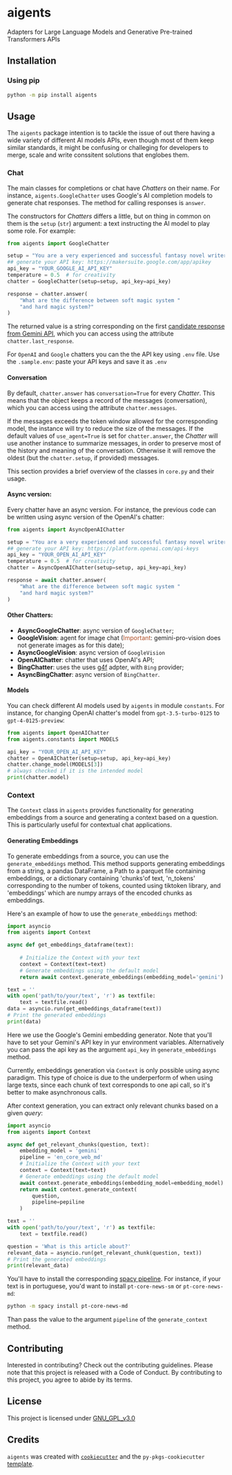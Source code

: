 # aigents

Adapters for Large Language Models and Generative Pre-trained Transformers APIs

## Installation

### Using pip

```bash
python -m pip install aigents
```

## Usage

The `aigents` package intention is to tackle the issue of out there having a wide variety of different AI models APIs, even though most of them keep similar standards, it might be confusing or challeging for developers to merge, scale and write conssitent solutions that englobes them.

### Chat

The main classes for completions or chat have _Chatters_ on their name. For instance, `aigents.GoogleChatter` uses Google's AI completion models to generate chat responses. The method for calling responses is `answer`.

The constructors for _Chatters_ differs a little, but on thing in common on them is the `setup` (`str`) argument: a text instructing the AI model to play some role. For example:

``` python
from aigents import GoogleChatter

setup = "You are a very experienced and successful fantasy novel writer. "
## generate your API key: https://makersuite.google.com/app/apikey
api_key = "YOUR_GOOGLE_AI_API_KEY"
temperature = 0.5  # for creativity
chatter = GoogleChatter(setup=setup, api_key=api_key)

response = chatter.answer(
    "What are the difference between soft magic system "
    "and hard magic system?"
)
```

The returned value is a string corresponding on the first [candidate response from Gemini API](https://ai.google.dev/api/python/google/generativeai/GenerativeModel#generate_content), which you can access using the attribute `chatter.last_response`.

For `OpenAI` and `Google` chatters you can the the API key using `.env` file. Use the `.sample.env`: paste your API keys and save it as `.env`

#### Conversation

By default, `chatter.answer` has `conversation=True` for every _Chatter_. This means that the object keeps a record of the messages (conversation), which you can access using the attribute `chatter.messages`.

If the messages exceeds the token window allowed for the corresponding model, the instance will try to reduce the size of the messages. If the default values of `use_agent=True` is set for `chatter.answer`, the _Chatter_  will use another instance to summarize messages, in order to preserve most of the history and meaning of the conversation. Otherwise it will remove the oldest (but the `chatter.setup`, if provided) messages.

This section provides a brief overview of the classes in `core.py` and their usage.

#### Async version:

Every chatter have an async version. For instance, the previous code can be written using async version of the OpenAI's chatter:

``` python
from aigents import AsyncOpenAIChatter

setup = "You are a very experienced and successful fantasy novel writer. "
## generate your API key: https://platform.openai.com/api-keys
api_key = "YOUR_OPEN_AI_API_KEY"
temperature = 0.5  # for creativity
chatter = AsyncOpenAIChatter(setup=setup, api_key=api_key)

response = await chatter.answer(
    "What are the difference between soft magic system "
    "and hard magic system?"
)
```

#### Other Chatters:

* **AsyncGoogleChatter**: async version of `GoogleChatter`;
* **GoogleVision**: agent for image chat (<span style="color: #b04e27;">Important</span>: gemini-pro-vision does not generate images as for this date);
* **AsyncGoogleVision**: async version of `GoogleVision`
* **OpenAIChatter**: chatter that uses OpenAI's API;
* **BingChatter**: uses the uses [g4f](https://github.com/xtekky/gpt4free/tree/main) adpter, with `Bing` provider;
* **AsyncBingChatter**: async version of `BingChatter`.

#### Models

You can check different AI models used by `aigents` in module `constants`. For instance, for changing OpenAI chatter's model from `gpt-3.5-turbo-0125` to `gpt-4-0125-preview`:

```python
from aigents import OpenAIChatter
from aigents.constants import MODELS

api_key = "YOUR_OPEN_AI_API_KEY"
chatter = OpenAIChatter(setup=setup, api_key=api_key)
chatter.change_model(MODELS[3])
# always checked if it is the intended model
print(chatter.model)
```

### Context

The `Context` class in `aigents` provides functionality for generating embeddings from a source and generating a context based on a question. This is particularly useful for contextual chat applications.

#### Generating Embeddings

To generate embeddings from a source, you can use the `generate_embeddings` method. This method supports generating embeddings from a string, a pandas DataFrame, a Path to a parquet file containing embeddings, or a dictionary containing 'chunks'of text, 'n_tokens' corresponding to the number of tokens, counted using tiktoken library, and 'embeddings' which are numpy arrays of the encoded chunks as embeddings.

Here's an example of how to use the `generate_embeddings` method:

```python
import asyncio
from aigents import Context

async def get_embeddings_dataframe(text):
    
    # Initialize the Context with your text
    context = Context(text=text)
    # Generate embeddings using the default model
    return await context.generate_embeddings(embedding_model='gemini')

text = ''
with open('path/to/your/text', 'r') as textfile:
    text = textfile.read()
data = asyncio.run(get_embeddings_dataframe(text))
# Print the generated embeddings
print(data)
```

Here we use the Google's Gemini embedding generator. Note that you'll have to set your Gemini's API key in yur environment variables. Alternatively you can pass the api key as the argument `api_key` in `generate_embeddings` method.

Currently, embeddings generation via `Context` is only possible using async paradigm. This type of choice is due to the underperform of when using large texts, since each chunk of text corresponds to one api call, so it's better to make asynchronous calls.

After context generation, you can extract only relevant chunks based on a given *query*:


```python
import asyncio
from aigents import Context

async def get_relevant_chunks(question, text):
    embedding_model = 'gemini'
    pipeline = 'en_core_web_md'
    # Initialize the Context with your text
    context = Context(text=text)
    # Generate embeddings using the default model
    await context.generate_embeddings(embedding_model=embedding_model)
    return await context.generate_context(
        question,
        pipeline=pepiline
    )

text = ''
with open('path/to/your/text', 'r') as textfile:
    text = textfile.read()

question = 'What is this article about?'
relevant_data = asyncio.run(get_relevant_chunk(question, text))
# Print the generated embeddings
print(relevant_data)
```

You'll have to install the corresponding [spacy pipeline](https://github.com/explosion/spacy-models/releases). For instance, if your text is in portuguese, you'd want to install `pt-core-news-sm` or `pt-core-news-md`:

```bash
python -m spacy install pt-core-news-md
```

Than pass the value to the argument `pipeline` of the `generate_context` method.

## Contributing

Interested in contributing? Check out the contributing guidelines. Please note that this project is released with a Code of Conduct. By contributing to this project, you agree to abide by its terms.

## License

This project is licensed under [GNU_GPL_v3.0](https://github.com/xtekky/gpt4free/blob/main/LICENSE)

## Credits

`aigents` was created with [`cookiecutter`](https://cookiecutter.readthedocs.io/en/latest/) and the `py-pkgs-cookiecutter` [template](https://github.com/py-pkgs/py-pkgs-cookiecutter).
